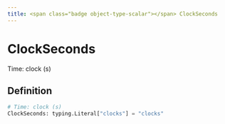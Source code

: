 ```yaml
---
title: <span class="badge object-type-scalar"></span> ClockSeconds
---
```

# <span class="badge object-type-scalar"></span> ClockSeconds

Time: clock (s)

## Definition

```python
# Time: clock (s)
ClockSeconds: typing.Literal["clocks"] = "clocks"
```
